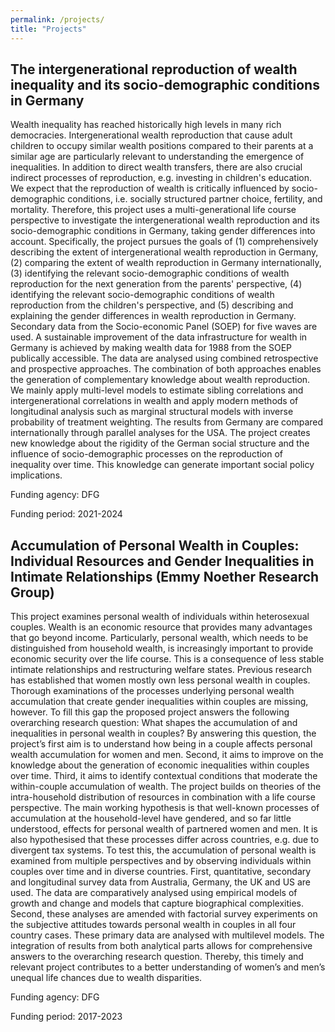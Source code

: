 ```yaml
---
permalink: /projects/
title: "Projects"
---
```


## The intergenerational reproduction of wealth inequality and its socio-demographic conditions in Germany

Wealth inequality has reached historically high levels in many rich democracies. Intergenerational wealth reproduction that cause adult children to occupy similar wealth positions compared to their parents at a similar age are particularly relevant to understanding the emergence of inequalities. In addition to direct wealth transfers, there are also crucial indirect processes of reproduction, e.g. investing in children's education. We expect that the reproduction of wealth is critically influenced by socio-demographic conditions, i.e. socially structured partner choice, fertility, and mortality. Therefore, this project uses a multi-generational life course perspective to investigate the intergenerational wealth reproduction and its socio-demographic conditions in Germany, taking gender differences into account. Specifically, the project pursues the goals of (1) comprehensively describing the extent of intergenerational wealth reproduction in Germany, (2) comparing the extent of wealth reproduction in Germany internationally, (3) identifying the relevant socio-demographic conditions of wealth reproduction for the next generation from the parents' perspective, (4) identifying the relevant socio-demographic conditions of wealth reproduction from the children's perspective, and (5) describing and explaining the gender differences in wealth reproduction in Germany. Secondary data from the Socio-economic Panel (SOEP) for five waves are used. A sustainable improvement of the data infrastructure for wealth in Germany is achieved by making wealth data for 1988 from the SOEP publically accessible. The data are analysed using combined retrospective and prospective approaches. The combination of both approaches enables the generation of complementary knowledge about wealth reproduction. We mainly apply multi-level models to estimate sibling correlations and intergenerational correlations in wealth and apply modern methods of longitudinal analysis such as marginal structural models with inverse probability of treatment weighting. The results from Germany are compared internationally through parallel analyses for the USA. The project creates new knowledge about the rigidity of the German social structure and the influence of socio-demographic processes on the reproduction of inequality over time. This knowledge can generate important social policy implications.

Funding agency: DFG

Funding period: 2021-2024

## Accumulation of Personal Wealth in Couples: Individual Resources and Gender Inequalities in Intimate Relationships (Emmy Noether Research Group)

This project examines personal wealth of individuals within heterosexual couples. Wealth is an economic resource that provides many advantages that go beyond income. Particularly, personal wealth, which needs to be distinguished from household wealth, is increasingly important to provide economic security over the life course. This is a consequence of less stable intimate relationships and restructuring welfare states. Previous research has established that women mostly own less personal wealth in couples. Thorough examinations of the processes underlying personal wealth accumulation that create gender inequalities within couples are missing, however. To fill this gap the proposed project answers the following overarching research question: What shapes the accumulation of and inequalities in personal wealth in couples? By answering this question, the project’s first aim is to understand how being in a couple affects personal wealth accumulation for women and men. Second, it aims to improve on the knowledge about the generation of economic inequalities within couples over time. Third, it aims to identify contextual conditions that moderate the within-couple accumulation of wealth. The project builds on theories of the intra-household distribution of resources in combination with a life course perspective. The main working hypothesis is that well-known processes of accumulation at the household-level have gendered, and so far little understood, effects for personal wealth of partnered women and men. It is also hypothesised that these processes differ across countries, e.g. due to divergent tax systems. To test this, the accumulation of personal wealth is examined from multiple perspectives and by observing individuals within couples over time and in diverse countries. First, quantitative, secondary and longitudinal survey data from Australia, Germany, the UK and US are used. The data are comparatively analysed using empirical models of growth and change and models that capture biographical complexities. Second, these analyses are amended with factorial survey experiments on the subjective attitudes towards personal wealth in couples in all four country cases. These primary data are analysed with multilevel models. The integration of results from both analytical parts allows for comprehensive answers to the overarching research question. Thereby, this timely and relevant project contributes to a better understanding of women’s and men’s unequal life chances due to wealth disparities.

Funding agency: DFG

Funding period: 2017-2023
